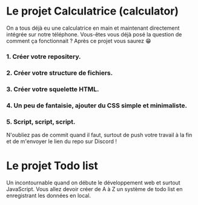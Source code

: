 # Le projet Calculatrice (calculator)

On a tous déjà eu une calculatrice en main et maintenant directement intégrée sur notre téléphone. Vous-êtes vous déjà posé la question de comment ça fonctionnait ? Après ce projet vous saurez 😁

### 1. Créer votre repositery. 
### 2. Créer votre structure de fichiers.
### 3. Créer votre squelette HTML.
### 4. Un peu de fantaisie, ajouter du CSS simple et minimaliste.
### 5. Script, script, script.

N'oubliez pas de commit quand il faut, surtout de push votre travail à la fin et de m'envoyer le lien du repo sur Discord !

# Le projet Todo list

Un incontournable quand on débute le développement web et surtout JavaScript. Vous allez devoir créer de A à Z un système de todo list en enregistrant les données en local.